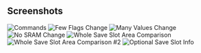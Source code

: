 ## Screenshots

<img src="https://raw.githubusercontent.com/CleanCodeX/SramComparer.SoE/master/Images/Cmd.png" title="Commands">

<img src="https://raw.githubusercontent.com/CleanCodeX/SramComparer.SoE/master/Images/FewFlagsChange.png" title="Few Flags Change">

<img src="https://raw.githubusercontent.com/CleanCodeX/SramComparer.SoE/master/Images/ManyValuesChange.png" title="Many Values Change">

<img src="https://raw.githubusercontent.com/CleanCodeX/SramComparer.SoE/master/Images/NoChange.png" title="No SRAM Change">

<img src="https://raw.githubusercontent.com/CleanCodeX/SramComparer.SoE/master/Images/WholeSaveSlotAreaComparison.png" title="Whole Save Slot Area Comparison">

<img src="https://raw.githubusercontent.com/CleanCodeX/SramComparer.SoE/master/Images/WholeSaveSlotAreaComparison2.png" title="Whole Save Slot Area Comparison #2">

<img src="https://raw.githubusercontent.com/CleanCodeX/SramComparer.SoE/master/Images/OptionalSaveSlotInfo.png" title="Optional Save Slot Info">
